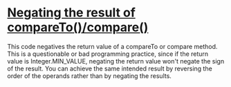 # [Negating the result of compareTo()/compare()](https://spotbugs.readthedocs.io/en/latest/bugDescriptions.html#RV_NEGATING_RESULT_OF_COMPARETO)

 This code negatives the return value of a compareTo or compare method.
This is a questionable or bad programming practice, since if the return
value is Integer.MIN_VALUE, negating the return value won't
negate the sign of the result. You can achieve the same intended result
by reversing the order of the operands rather than by negating the results.